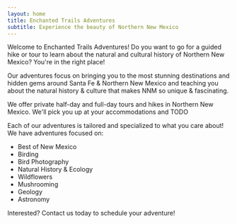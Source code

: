 ```yaml
---
layout: home
title: Enchanted Trails Adventures
subtitle: Experience the beauty of Northern New Mexico
---
```


Welcome to Enchanted Trails Adventures! Do you want to go for a guided hike or tour to learn about the natural and cultural history of Northern New Mexico? You're in the right place!

Our adventures focus on bringing you to the most stunning destinations and hidden gems around Santa Fe & Northern New Mexico and teaching you about the natural history & culture that makes NNM so unique & fascinating.

We offer private half-day and full-day tours and hikes in Northern New Mexico. We'll pick you up at your accommodations and TODO

Each of our adventures is tailored and specialized to what you care about! We have adventures focused on:
- Best of New Mexico
- Birding
- Bird Photography
- Natural History & Ecology
- Wildflowers
- Mushrooming
- Geology
- Astronomy

Interested? Contact us today to schedule your adventure!